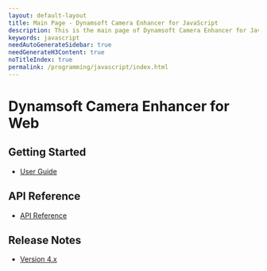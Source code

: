 ```yaml
---
layout: default-layout
title: Main Page - Dynamsoft Camera Enhancer for JavaScript
description: This is the main page of Dynamsoft Camera Enhancer for JavaScript Language.
keywords: javascript
needAutoGenerateSidebar: true
needGenerateH3Content: true
noTitleIndex: true
permalink: /programming/javascript/index.html
---
```


# Dynamsoft Camera Enhancer for Web

## Getting Started

* [User Guide](user-guide/index.html)

## API Reference

* [API Reference](api-reference/index.html)

## Release Notes

* [Version 4.x](release-note/release-notes-4.x.html)
<!-- * [Version 3.x](release-note/release-notes-3.x.html)
* [Version 2.x](release-note/release-notes-2.x.html) -->
